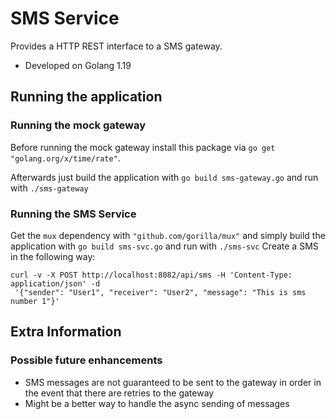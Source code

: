 # SMS Service
Provides a HTTP REST interface to a SMS gateway.
* Developed on Golang 1.19

## Running the application

### Running the mock gateway
Before running the mock gateway install this package via `go get "golang.org/x/time/rate"`. 

Afterwards just build the application with `go build sms-gateway.go` and run with `./sms-gateway`

### Running the SMS Service
Get the `mux` dependency with `"github.com/gorilla/mux"` and simply build the application with `go build sms-svc.go` and run with `./sms-svc`
Create a SMS in the following way:
```shell
curl -v -X POST http://localhost:8082/api/sms -H 'Content-Type: application/json' -d
 '{"sender": "User1", "receiver": "User2", "message": "This is sms number 1"}'
```

## Extra Information
### Possible future enhancements
* SMS messages are not guaranteed to be sent to the gateway in order in the event that there are retries to the gateway
* Might be a better way to handle the async sending of messages

